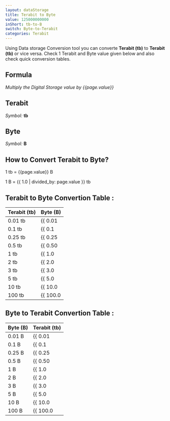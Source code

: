 ```yaml
---
layout: dataStorage
title: Terabit to Byte
value: 125000000000
inShort: tb-to-B
switch: Byte-to-Terabit
categories: Terabit
---
```


Using Data storage Conversion tool you can converte **Terabit (tb)** to **Terabit (tb)** or vice versa. Check 1 Terabit and Byte value given below and also check quick conversion tables.

## Formula
*Multiply the Digital Storage value by {{page.value}}*

## Terabit
*Symbol:* **tb**

## Byte
*Symbol:* **B**

## How to Convert Terabit to Byte?

1 tb = {{page.value}} B

1 B = {{ 1.0 | divided_by: page.value }} tb


## Terabit to Byte Convertion Table :

| Terabit (tb) | Byte (B) |
| ---- | ---- |
| 0.01 tb | {{ 0.01 | times: page.value }} B |
| 0.1 tb | {{ 0.1 | times: page.value }} B |
| 0.25 tb | {{ 0.25 | times: page.value }} B |
| 0.5 tb | {{ 0.50 | times: page.value }} B |
| 1 tb | {{ 1.0 | times: page.value }} B |
| 2 tb | {{ 2.0 | times: page.value }} B |
| 3 tb | {{ 3.0 | times: page.value }} B |
| 5 tb | {{ 5.0 | times: page.value }} B |
| 10 tb | {{ 10.0 | times: page.value }} B |
| 100 tb | {{ 100.0 | times: page.value }} B |

## Byte to Terabit Convertion Table :

| Byte (B) | Terabit (tb) |
| ---- | ---- |
| 0.01 B | {{ 0.01 | divided_by: page.value }} tb |
| 0.1 B | {{ 0.1 | divided_by: page.value }} tb |
| 0.25 B | {{ 0.25 | divided_by: page.value }} tb |
| 0.5 B | {{ 0.50 | divided_by: page.value }} tb |
| 1 B | {{ 1.0 | divided_by: page.value }} tb |
| 2 B | {{ 2.0 | divided_by: page.value }} tb |
| 3 B | {{ 3.0 | divided_by: page.value }} tb |
| 5 B | {{ 5.0 | divided_by: page.value }} tb |
| 10 B | {{ 10.0 | divided_by: page.value }} tb |
| 100 B | {{ 100.0 | divided_by: page.value }} tb |


<script>
document.getElementById('selectInput')[14].selected = true
document.getElementById('selectOutput')[1].selected = true
</script>
